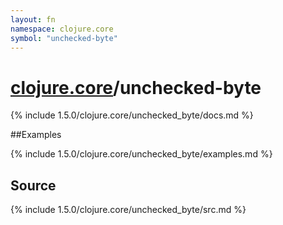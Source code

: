 ```yaml
---
layout: fn
namespace: clojure.core
symbol: "unchecked-byte"
---
```


# [clojure.core](../)/unchecked-byte

{% include 1.5.0/clojure.core/unchecked_byte/docs.md %}

##Examples

{% include 1.5.0/clojure.core/unchecked_byte/examples.md %}
## Source
{% include 1.5.0/clojure.core/unchecked_byte/src.md %}

